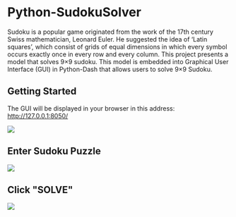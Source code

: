 # Python-SudokuSolver

Sudoku is a popular game originated from the work of the 17th century Swiss mathematician, Leonard Euler. He suggested the idea of ‘Latin squares’, which consist of grids of equal dimensions in which every symbol occurs exactly once in every row and every column. This project presents a model that solves 9×9 sudoku. This model is embedded into Graphical User Interface (GUI) in Python-Dash that allows users to solve 9×9 Sudoku.

## Getting Started
The GUI will be displayed in your browser in this address: http://127.0.0.1:8050/

![](image/Screenshot1.png)

## Enter Sudoku Puzzle

![](image/Screenshot2.png)

## Click "SOLVE"

![](image/Screenshot3.png)
